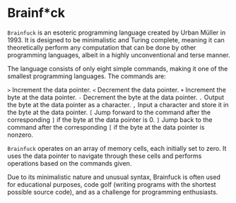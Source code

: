 # Brainf*ck 

`Brainfuck` is an esoteric programming language created by Urban Müller in 1993. It is designed to be minimalistic and Turing complete, meaning it can theoretically perform any computation that can be done by other programming languages, albeit in a highly unconventional and terse manner.

The language consists of only eight simple commands, making it one of the smallest programming languages. The commands are:

`>` Increment the data pointer.
`<` Decrement the data pointer.
`+` Increment the byte at the data pointer.
`-` Decrement the byte at the data pointer.
`.` Output the byte at the data pointer as a character.
`,` Input a character and store it in the byte at the data pointer.
`[` Jump forward to the command after the corresponding `]` if the byte at the data pointer is 0.
`]` Jump back to the command after the corresponding `[` if the byte at the data pointer is nonzero.

`Brainfuck` operates on an array of memory cells, each initially set to zero. It uses the data pointer to navigate through these cells and performs operations based on the commands given.

Due to its minimalistic nature and unusual syntax, Brainfuck is often used for educational purposes, code golf (writing programs with the shortest possible source code), and as a challenge for programming enthusiasts.
